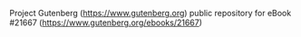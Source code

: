 Project Gutenberg (https://www.gutenberg.org) public repository for eBook #21667 (https://www.gutenberg.org/ebooks/21667)
